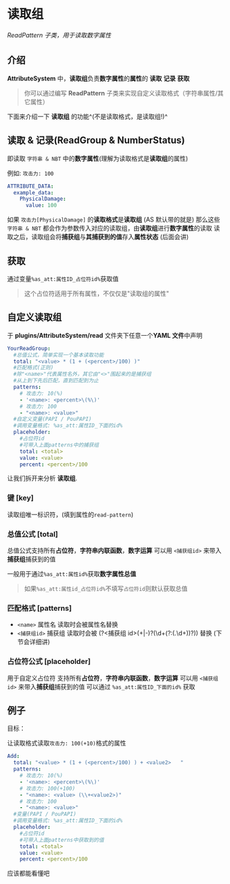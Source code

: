 # 读取组

###### ReadPattern 子类，用于读取数字属性

## 介绍

**AttributeSystem** 中，**读取组**负责**数字属性**的**属性**的 **读取** **记录** **获取**

> 你可以通过编写 **ReadPattern** 子类来实现自定义读取格式（字符串属性/其它属性）

下面来介绍一下 **读取组** 的功能^(不是读取格式，是读取组!)^

## 读取 & 记录(ReadGroup & NumberStatus)

即读取 `字符串 & NBT` 中的**数字属性**(理解为读取格式是**读取组**的属性)

例如: `攻击力: 100`

```yaml
ATTRIBUTE_DATA:
  example_data:
    PhysicalDamage:
      value: 100
```

如果 `攻击力[PhysicalDamage]` 的**读取格式**是**读取组** (AS 默认带的就是)
那么这些 `字符串 & NBT` 都会作为参数传入对应的读取组，由**读取组**进行**数字属性**的读取
读取之后，读取组会将**捕获组**与**其捕获到的值**存入**属性状态** (后面会讲)

## 获取

通过变量`%as_att:属性ID_占位符id%`获取值

> 这个占位符适用于所有属性，不仅仅是"读取组的属性"

<!-- ### 开发者

详见: [ReadGroup](http://book.skillw.com/attrsystem/doc/com/skillw/attsystem/api/read/ReadGroup.html) & [NumberStatus](http://book.skillw.com/attrsystem/doc/com/skillw/attsystem/api/status/NumberStatus.html)

捕获组值

```kotlin
//这里的属性需是 ConfigAttribute 的子类
(AttributeSystem.attributeDataManager[uuid].getStatus("属性id") as NumberStatus).get("捕获组id")
```

变量值

```kotlin
//这里的属性需是 ConfigAttribute 的子类
val attribute = AttributeSystem.attributeManager["属性id"]
val readGroup = attribute.readGroup
val status = AttributeSystem.attributeDataManager[uuid].getStatus(attribute)
val value = readGroup.placeholder("占位符ID",attribute,status,livingEntity)
``` -->

## 自定义读取组

于 **plugins/AttributeSystem/read** 文件夹下任意一个**YAML 文件**中声明

```yaml
YourReadGroup:
  #总值公式，简单实现一个基本读取功能
  total: "<value> * (1 + (<percent>/100) )"
  #匹配格式(正则)
  #除"<name>"代表属性名外，其它由"<>"围起来的是捕获组
  #从上到下先后匹配，直到匹配到为止
  patterns:
    # 攻击力: 10(%)
    - '<name>: <percent>\(%\)'
    # 攻击力: 100
    - "<name>: <value>"
  #自定义变量(PAPI / PouPAPI)
  #调用变量格式: %as_att:属性ID_下面的id%
  placeholder:
    #占位符id
    #可带入上面patterns中的捕获组
    total: <total>
    value: <value>
    percent: <percent>/100
```

让我们拆开来分析 **读取组**.

### 键 [key]

读取组唯一标识符，(填到属性的`read-pattern`)

### 总值公式 [total]

总值公式支持所有**占位符**，**字符串内联函数**，**数字运算**
可以用 `<捕获组id>` 来带入**捕获组**捕获到的值

一般用于通过`%as_att:属性id%`获取**数字属性总值**

> 如果`%as_att:属性id_占位符id%`不填写`占位符id`则默认获取总值

### 匹配格式 [patterns]

- `<name>` 属性名 读取时会被属性名替换
- `<捕获组id>` 捕获组 读取时会被 (?<捕获组 id>(\+|\-)?(\d+(?:(\.\d+))?)) 替换
  (下节会详细讲)

### 占位符公式 [placeholder]

用于自定义占位符
支持所有**占位符**，**字符串内联函数**，**数字运算**
可以用 `<捕获组id>` 来带入**捕获组**捕获到的值
可以通过 `%as_att:属性ID_下面的id%` 获取

## 例子

目标：

让读取格式读取`攻击力: 100(+10)`格式的属性

```yaml
Add:
  total: "<value> * (1 + (<percent>/100) ) + <value2>   "
  patterns:
    # 攻击力: 10(%)
    - '<name>: <percent>\(%\)'
    # 攻击力: 100(+100)
    - "<name>: <value> (\\+<value2>)"
    # 攻击力: 100
    - "<name>: <value>"
  #变量(PAPI / PouPAPI)
  #调用变量格式: %as_att:属性ID_下面的id%
  placeholder:
    #占位符id
    #可带入上面patterns中获取到的值
    total: <total>
    value: <value>
    percent: <percent>/100
```

应该都能看懂吧

<!-- ## 声明(ReadPattern -> 开发者)

实现[**ReadPattern**](http://book.skillw.com/attrsystem/doc/com/skillw/attsystem/api/read/ReadPattern.html)并注册至[**ReadPatternManager**](http://book.skillw.com/attrsystem/doc/com/skillw/attsystem/api/manager/ReadPatternManager.html)即可

使用时的属性不能是**ConfigAttribute**，需要自己实现一个**Attribute** (因为**ConfigAttribute**参数是**ReadGroup**) -->
